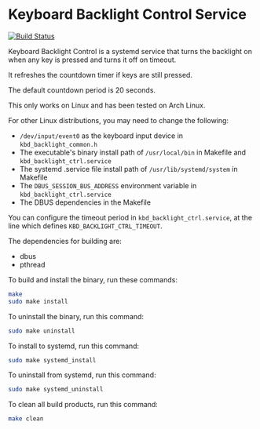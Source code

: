 Keyboard Backlight Control Service
==================================

[![Build Status](https://api.travis-ci.org/ruben2020/kbd_backlight_ctrl.svg)](https://travis-ci.org/ruben2020/kbd_backlight_ctrl)

Keyboard Backlight Control is a systemd service that turns the backlight on when any key is pressed and turns it off on timeout.

It refreshes the countdown timer if keys are still pressed.

The default countdown period is 20 seconds.

This only works on Linux and has been tested on Arch Linux.

For other Linux distributions, you may need to change the following:
* `/dev/input/event0` as the keyboard input device in `kbd_backlight_common.h` 
* The executable's binary install path of `/usr/local/bin` in Makefile and `kbd_backlight_ctrl.service`
* The systemd .service file install path of `/usr/lib/systemd/system` in Makefile
* The `DBUS_SESSION_BUS_ADDRESS` environment variable in `kbd_backlight_ctrl.service`
* The DBUS dependencies in the Makefile

You can configure the timeout period in `kbd_backlight_ctrl.service`, at the line which defines `KBD_BACKLIGHT_CTRL_TIMEOUT`.

The dependencies for building are:
* dbus
* pthread

To build and install the binary, run these commands:
```bash
make
sudo make install
```
To uninstall the binary, run this command:
```bash
sudo make uninstall
```

To install to systemd, run this command:
```bash
sudo make systemd_install
```

To uninstall from systemd, run this command:
```bash
sudo make systemd_uninstall
```

To clean all build products, run this command:
```bash
make clean
```

